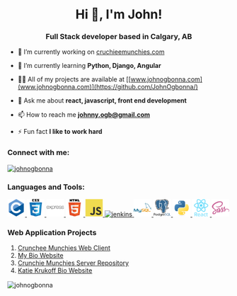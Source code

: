 <h1 align="center">Hi 👋, I'm John!</h1>
<h3 align="center">Full Stack developer based in Calgary, AB</h3>

- 🔭 I’m currently working on [cruchieemunchies.com](https://github.com/JohnOgbonna/cruncheemunchiesClient)

- 🌱 I’m currently learning **Python, Django, Angular**

- 👨‍💻 All of my projects are available at [[www.johnogbonna.com](www.johnogbonna.com)](https://github.com/JohnOgbonna/)

- 💬 Ask me about **react, javascript, front end development**

- 📫 How to reach me **johnny.ogb@gmail.com**

- ⚡ Fun fact **I like to work hard**

<h3 align="left">Connect with me:</h3>
<p align="left">
<a href="https://linkedin.com/in/johnogbonna" target="blank"><img align="center" src="https://raw.githubusercontent.com/rahuldkjain/github-profile-readme-generator/master/src/images/icons/Social/linked-in-alt.svg" alt="johnogbonna" height="30" width="40" /></a>
</p>

<h3 align="left">Languages and Tools:</h3>
<p align="left"> <a href="https://www.cprogramming.com/" target="_blank" rel="noreferrer"> <img src="https://raw.githubusercontent.com/devicons/devicon/master/icons/c/c-original.svg" alt="c" width="40" height="40"/> </a> <a href="https://www.w3schools.com/css/" target="_blank" rel="noreferrer"> <img src="https://raw.githubusercontent.com/devicons/devicon/master/icons/css3/css3-original-wordmark.svg" alt="css3" width="40" height="40"/> </a> <a href="https://expressjs.com" target="_blank" rel="noreferrer"> <img src="https://raw.githubusercontent.com/devicons/devicon/master/icons/express/express-original-wordmark.svg" alt="express" width="40" height="40"/> </a> <a href="https://www.w3.org/html/" target="_blank" rel="noreferrer"> <img src="https://raw.githubusercontent.com/devicons/devicon/master/icons/html5/html5-original-wordmark.svg" alt="html5" width="40" height="40"/> </a> <a href="https://developer.mozilla.org/en-US/docs/Web/JavaScript" target="_blank" rel="noreferrer"> <img src="https://raw.githubusercontent.com/devicons/devicon/master/icons/javascript/javascript-original.svg" alt="javascript" width="40" height="40"/> </a> <a href="https://www.jenkins.io" target="_blank" rel="noreferrer"> <img src="https://www.vectorlogo.zone/logos/jenkins/jenkins-icon.svg" alt="jenkins" width="40" height="40"/> </a> <a href="https://www.mysql.com/" target="_blank" rel="noreferrer"> <img src="https://raw.githubusercontent.com/devicons/devicon/master/icons/mysql/mysql-original-wordmark.svg" alt="mysql" width="40" height="40"/> </a> <a href="https://www.postgresql.org" target="_blank" rel="noreferrer"> <img src="https://raw.githubusercontent.com/devicons/devicon/master/icons/postgresql/postgresql-original-wordmark.svg" alt="postgresql" width="40" height="40"/> </a> <a href="https://www.python.org" target="_blank" rel="noreferrer"> <img src="https://raw.githubusercontent.com/devicons/devicon/master/icons/python/python-original.svg" alt="python" width="40" height="40"/> </a> <a href="https://reactjs.org/" target="_blank" rel="noreferrer"> <img src="https://raw.githubusercontent.com/devicons/devicon/master/icons/react/react-original-wordmark.svg" alt="react" width="40" height="40"/> </a> <a href="https://sass-lang.com" target="_blank" rel="noreferrer"> <img src="https://raw.githubusercontent.com/devicons/devicon/master/icons/sass/sass-original.svg" alt="sass" width="40" height="40"/> </a> </p>


### Web Application Projects

1. [Crunchee Munchies Web Client](https://cruncheemunchies-ee6b3.web.app)
2. [My Bio Website]((https://github.com/JohnOgbonna/johnogbonna.com))
3. [Crunchie Munchies Server Repository](https://github.com/JohnOgbonna/cruncheeMunchiesServer)
4. [Katie Krukoff Bio Website](www.katiekrukoff.xyz)



<p><img align="center" src="https://github-readme-stats.vercel.app/api/top-langs?username=johnogbonna&show_icons=true&locale=en&layout=compact" alt="johnogbonna" /></p>
